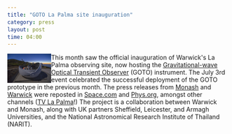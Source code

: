 ```yaml
---
title: "GOTO La Palma site inauguration"
category: press
layout: post
time: 04:00
---
```

<!-- header generated from blosxom format post; make_header.pl 23.1.2022 -->
<p>
<a href="https://www.space.com/37412-optical-telescope-gravitational-wave-sources.html"><img src="/images/GOTO_ORM_CielosLaPalma_030717_0119.jpg" width="100" align="left"></a>
This month saw the official inauguration of Warwick's La Palma observing site,
now hosting the
<a href="http://goto-observatory.org">Gravitational-wave Optical Transient Observer</a> (GOTO) instrument.
The July 3rd event celebrated the successful deployment of the GOTO prototype
in the previous month.
The press releases from 
<a href="http://www.monash.edu/news/articles/telescope-for-detecting-optical-signals-from-gravitational-waves-launched">Monash</a> and 
<a href="http://www2.warwick.ac.uk/newsandevents/pressreleases/telescope_for_detecting">Warwick</a> were reposted in
<a href="https://www.space.com/37412-optical-telescope-gravitational-wave-sources.html">Space.com</a> and
<a href="https://phys.org/news/2017-07-telescope-optical-gravitational.html">Phys.org</a>, amongst other channels (<a href="https://t.co/kZS4xFVgkC">TV La Palma</a>!)
The project is a collaboration between Warwick and
Monash, along with UK partners Sheffield, Leicester, and Armagh Universities,
and the National Astronomical Research Institute of Thailand (NARIT).
